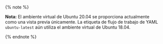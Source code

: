 {% note %}

**Nota:** El ambiente virtual de Ubuntu 20.04 se proporciona actualmente como una vista previa únicamente. La etiqueta de flujo de trabajo de YAML `ubuntu-latest` aún utiliza el ambiente virtual de Ubuntu 18.04.

{% endnote %}
